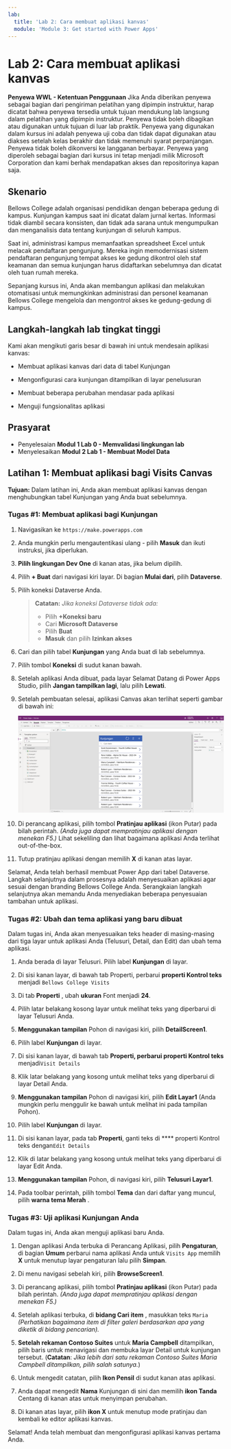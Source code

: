 ```yaml
---
lab:
  title: 'Lab 2: Cara membuat aplikasi kanvas'
  module: 'Module 3: Get started with Power Apps'
---
```


# Lab 2: Cara membuat aplikasi kanvas

**Penyewa WWL - Ketentuan Penggunaan** Jika Anda diberikan penyewa sebagai bagian dari pengiriman pelatihan yang dipimpin instruktur, harap dicatat bahwa penyewa tersedia untuk tujuan mendukung lab langsung dalam pelatihan yang dipimpin instruktur. Penyewa tidak boleh dibagikan atau digunakan untuk tujuan di luar lab praktik. Penyewa yang digunakan dalam kursus ini adalah penyewa uji coba dan tidak dapat digunakan atau diakses setelah kelas berakhir dan tidak memenuhi syarat perpanjangan. Penyewa tidak boleh dikonversi ke langganan berbayar. Penyewa yang diperoleh sebagai bagian dari kursus ini tetap menjadi milik Microsoft Corporation dan kami berhak mendapatkan akses dan repositorinya kapan saja. 

## Skenario

Bellows College adalah organisasi pendidikan dengan beberapa gedung di kampus. Kunjungan kampus saat ini dicatat dalam jurnal kertas. Informasi tidak diambil secara konsisten, dan tidak ada sarana untuk mengumpulkan dan menganalisis data tentang kunjungan di seluruh kampus.

Saat ini, administrasi kampus memanfaatkan spreadsheet Excel untuk melacak pendaftaran pengunjung. Mereka ingin memodernisasi sistem pendaftaran pengunjung tempat akses ke gedung dikontrol oleh staf keamanan dan semua kunjungan harus didaftarkan sebelumnya dan dicatat oleh tuan rumah mereka.

Sepanjang kursus ini, Anda akan membangun aplikasi dan melakukan otomatisasi untuk memungkinkan administrasi dan personel keamanan Bellows College mengelola dan mengontrol akses ke gedung-gedung di kampus.


## Langkah-langkah lab tingkat tinggi

Kami akan mengikuti garis besar di bawah ini untuk mendesain aplikasi kanvas:

- Membuat aplikasi kanvas dari data di tabel Kunjungan

- Mengonfigurasi cara kunjungan ditampilkan di layar penelusuran

- Membuat beberapa perubahan mendasar pada aplikasi

- Menguji fungsionalitas aplikasi

## Prasyarat

- Penyelesaian **Modul 1 Lab 0 - Memvalidasi lingkungan lab**
- Menyelesaikan **Modul 2 Lab 1 - Membuat Model Data**


## Latihan 1: Membuat aplikasi bagi Visits Canvas

**Tujuan:** Dalam latihan ini, Anda akan membuat aplikasi kanvas dengan menghubungkan tabel Kunjungan yang Anda buat sebelumnya.


### Tugas \#1: Membuat aplikasi bagi Kunjungan

1.  Navigasikan ke `https://make.powerapps.com`

2.  Anda mungkin perlu mengautentikasi ulang - pilih **Masuk** dan ikuti instruksi, jika diperlukan.

3.  **Pilih lingkungan Dev One** di kanan atas, jika belum dipilih.

4.  Pilih **+ Buat** dari navigasi kiri layar. Di bagian **Mulai dari**, pilih **Dataverse**.

5.  Pilih koneksi Dataverse Anda.

    > **Catatan:** *Jika koneksi Dataverse tidak ada:*
    > - Pilih **+Koneksi baru**
    > - Cari **Microsoft Dataverse**
    > - Pilih **Buat**
    > - **Masuk** dan pilih **Izinkan akses**

6.  Cari dan pilih tabel **Kunjungan** yang Anda buat di lab sebelumnya.

7.  Pilih tombol **Koneksi** di sudut kanan bawah.

8.  Setelah aplikasi Anda dibuat, pada layar Selamat Datang di Power Apps Studio, pilih **Jangan tampilkan lagi**, lalu pilih **Lewati**.

9.  Setelah pembuatan selesai, aplikasi Canvas akan terlihat seperti gambar di bawah ini:

    ![Aplikasi kanvas dibuat dari data Kunjungan.](media/2-canvas-app-from-data.png)

10.  Di perancang aplikasi, pilih tombol **Pratinjau aplikasi** (ikon Putar) pada bilah perintah. *(Anda juga dapat mempratinjau aplikasi dengan menekan F5.)* Lihat sekeliling dan lihat bagaimana aplikasi Anda terlihat out-of-the-box.

11. Tutup pratinjau aplikasi dengan memilih **X** di kanan atas layar.

Selamat, Anda telah berhasil membuat Power App dari tabel Dataverse. Langkah selanjutnya dalam prosesnya adalah menyesuaikan aplikasi agar sesuai dengan branding Bellows College Anda. Serangkaian langkah selanjutnya akan memandu Anda menyediakan beberapa penyesuaian tambahan untuk aplikasi.


### Tugas \#2: Ubah dan tema aplikasi yang baru dibuat

Dalam tugas ini, Anda akan menyesuaikan teks header di masing-masing dari tiga layar untuk aplikasi Anda (Telusuri, Detail, dan Edit) dan ubah tema aplikasi. 

1.  Anda berada di layar Telusuri. Pilih label **Kunjungan** di layar.

1.  Di sisi kanan layar, di bawah tab Properti, perbarui **properti Kontrol teks** menjadi `Bellows College Visits`

1.  Di tab **Properti** , ubah **ukuran** Font menjadi **24**. 

1.  Pilih latar belakang kosong layar untuk melihat teks yang diperbarui di layar Telusuri Anda. 

1.  **Menggunakan tampilan** Pohon di navigasi kiri, pilih **DetailScreen1**. 

1.  Pilih label **Kunjungan** di layar.

1.  Di sisi kanan layar, di bawah tab **Properti, perbarui **properti Kontrol teks**** menjadi`Visit Details`

1.  Klik latar belakang yang kosong untuk melihat teks yang diperbarui di layar Detail Anda.

1.  **Menggunakan tampilan** Pohon di navigasi kiri, pilih **Edit Layar1** (Anda mungkin perlu menggulir ke bawah untuk melihat ini pada tampilan Pohon).

1.  Pilih label **Kunjungan** di layar.

1.  Di sisi kanan layar, pada tab **Properti**, ganti teks di **** properti Kontrol teks dengan`Edit Details`

1.  Klik di latar belakang yang kosong untuk melihat teks yang diperbarui di layar Edit Anda.

1.  **Menggunakan tampilan** Pohon, di navigasi kiri, pilih **Telusuri Layar1**.

1.  Pada toolbar perintah, pilih tombol **Tema** dan dari daftar yang muncul, pilih **warna tema Merah** .


### Tugas \#3: Uji aplikasi Kunjungan Anda

Dalam tugas ini, Anda akan menguji aplikasi baru Anda.

1.  Dengan aplikasi Anda terbuka di Perancang Aplikasi, pilih **Pengaturan**, di bagian **Umum** perbarui nama aplikasi Anda untuk `Visits App` memilih **X** untuk menutup layar pengaturan lalu pilih **Simpan**.

2.  Di menu navigasi sebelah kiri, pilih **BrowseScreen1**.

3.  Di perancang aplikasi, pilih tombol **Pratinjau aplikasi** (ikon Putar) pada bilah perintah. *(Anda juga dapat mempratinjau aplikasi dengan menekan F5.)*

4.  Setelah aplikasi terbuka, di **bidang Cari item** , masukkan teks `Maria`
     *(Perhatikan bagaimana item di filter galeri berdasarkan apa yang diketik di bidang pencarian).*

5.  **Setelah rekaman Contoso Suites** untuk **Maria Campbell** ditampilkan, pilih baris untuk menavigasi dan membuka layar Detail untuk kunjungan tersebut. (**Catatan**: *Jika lebih dari satu rekaman Contoso Suites Maria Campbell ditampilkan, pilih salah satunya.*)

6.  Untuk mengedit catatan, pilih **Ikon Pensil** di sudut kanan atas aplikasi.

7.  Anda dapat mengedit **Nama** Kunjungan di sini dan memilih **ikon Tanda** Centang di kanan atas untuk menyimpan perubahan.

8.  Di kanan atas layar, pilih **ikon X** untuk menutup mode pratinjau dan kembali ke editor aplikasi kanvas.

Selamat! Anda telah membuat dan mengonfigurasi aplikasi kanvas pertama Anda.


